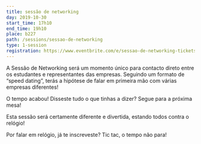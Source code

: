 ```yaml
---
title: sessão de networking
day: 2019-10-30
start_time: 17h10 
end_time: 19h10
place: b227
path: /sessions/sessao-de-networking
type: 1-session
registration: https://www.eventbrite.com/e/sessao-de-networking-tickets-51634397874
---
```


A Sessão de Networking será um momento único para contacto direto entre os estudantes e representantes das empresas. Seguindo um formato de “speed dating”, terás a hipótese de falar em primeira mão com várias empresas diferentes!

O tempo acabou! Disseste tudo o que tinhas a dizer? Segue para a próxima mesa!

Esta sessão será certamente diferente e divertida, estando todos contra o relógio!

Por falar em relógio, já te inscreveste? Tic tac, o tempo não para!
